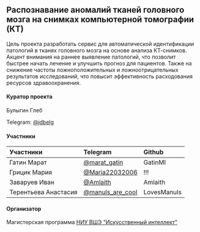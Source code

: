 ## Распознавание аномалий тканей головного мозга на снимках компьютерной томографии (КТ) 

Цель проекта разработать сервис для автоматической идентификации патологий в тканях головного мозга на основе анализа КТ-снимков. Акцент внимания на раннее выявление патологий, что позволит быстрее начать лечение и улучшить прогноз для пациентов. Также на снижение частоты ложноположительных и ложноотрицательных результатов исследований, что повысит эффективность расходования ресурсов здравоохранения.


#### Куратор проекта
Булыгин Глеб

Telegram: [@jdbelg](https://t.me/jdbelg)

#### Участники
|Участники|Telegram|Github|
|:-|:-|:-|
|Гатин Марат|[@marat_gatin](https://t.me/marat_gatin)|GatinMI|
|Грицик Мария|[@Maria22032006](https://t.me/Maria22032006)|!!!|
|Заваруев Иван|[@Amlaith](https://t.me/Amlaith)|Amlaith|
|Терентьева Анастасия|[@manuls_are_cool](https://t.me/manuls_are_cool)|LovesManuls|


#### Организатор
Магистерская программа [НИУ ВШЭ "Искусственный интеллект"](https://www.hse.ru/ma/mlds/ "Страница программы на hse.ru")

